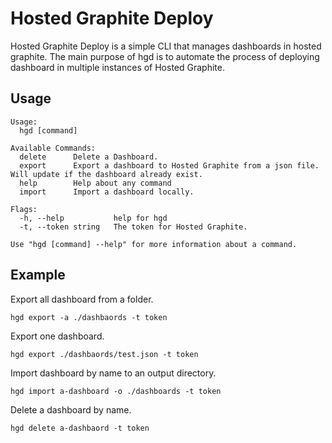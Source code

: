 # Hosted Graphite Deploy
Hosted Graphite Deploy is a simple CLI that manages dashboards in hosted graphite. The main purpose of hgd is to automate the process of 
deploying dashboard in multiple instances of Hosted Graphite.

## Usage
````
Usage:
  hgd [command]

Available Commands:
  delete      Delete a Dashboard.
  export      Export a dashboard to Hosted Graphite from a json file. Will update if the dashboard already exist.
  help        Help about any command
  import      Import a dashboard locally.

Flags:
  -h, --help           help for hgd
  -t, --token string   The token for Hosted Graphite.

Use "hgd [command] --help" for more information about a command.

````

## Example
Export all dashboard from a folder.
````
hgd export -a ./dashbaords -t token
````

Export one dashboard.
````
hgd export ./dashbaords/test.json -t token
````

Import dashboard by name to an output directory.
````
hgd import a-dashboard -o ./dashboards -t token
````

Delete a dashboard by name.
````
hgd delete a-dashbaord -t token
````